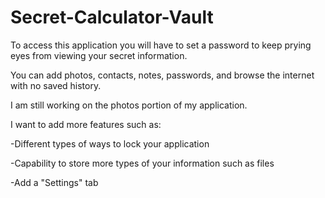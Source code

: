 # Secret-Calculator-Vault

To access this application you will have to set a password to keep prying eyes from viewing your secret information. 

You can add photos, contacts, notes, passwords, and browse the internet with no saved history.

I am still working on the photos portion of my application.

I want to add more features such as:

-Different types of ways to lock your application

-Capability to store more types of your information such as files

-Add a "Settings" tab
